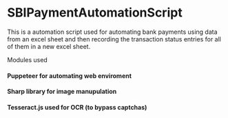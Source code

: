 # SBIPaymentAutomationScript
This is a automation script used for automating bank payments using data from an excel sheet and then recording the transaction status entries for all of them in a new excel sheet.

Modules used

#### Puppeteer        for automating web enviroment
#### Sharp            library for image manupulation
#### Tesseract.js     used for OCR (to bypass captchas)

